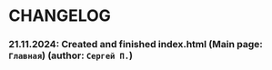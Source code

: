 # CHANGELOG
### **21.11.2024**: Created and finished index.html (Main page: `Главная`) (author: `Сергей П.`)